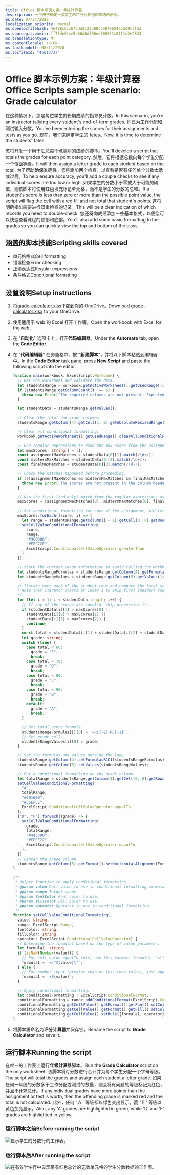 ```yaml
---
title: Office 脚本示例方案：年级计算器
description: 一个用于确定一类学生的百分比和信函等级的示例。
ms.date: 07/24/2020
localization_priority: Normal
ms.openlocfilehash: 4e488c6cc67bda9122b88c55070654632d9c7fa2
ms.sourcegitcommit: ff7fde04ce5a66d8df06ed505951c8111e2e9833
ms.translationtype: MT
ms.contentlocale: zh-CN
ms.lasthandoff: 08/11/2020
ms.locfileid: "46616737"
---
```

# <a name="office-scripts-sample-scenario-grade-calculator"></a><span data-ttu-id="3843d-103">Office 脚本示例方案：年级计算器</span><span class="sxs-lookup"><span data-stu-id="3843d-103">Office Scripts sample scenario: Grade calculator</span></span>

<span data-ttu-id="3843d-104">在这种情况下，您是每位学生的长期成绩的指导员计数。</span><span class="sxs-lookup"><span data-stu-id="3843d-104">In this scenario, you're an instructor tallying every student's end-of-term grades.</span></span> <span data-ttu-id="3843d-105">你已为工作分配和测试输入分数。</span><span class="sxs-lookup"><span data-stu-id="3843d-105">You've been entering the scores for their assignments and tests as you go.</span></span> <span data-ttu-id="3843d-106">现在，我们来确定学生的 fates。</span><span class="sxs-lookup"><span data-stu-id="3843d-106">Now, it is time to determine the students' fates.</span></span>

<span data-ttu-id="3843d-107">您将开发一个用于汇总每个点类别的成绩的脚本。</span><span class="sxs-lookup"><span data-stu-id="3843d-107">You'll develop a script that totals the grades for each point category.</span></span> <span data-ttu-id="3843d-108">然后，它将根据总数向每个学生分配一个信函等级。</span><span class="sxs-lookup"><span data-stu-id="3843d-108">It will then assign a letter grade to each student based on the total.</span></span> <span data-ttu-id="3843d-109">为了帮助确保准确性，您将添加两个检查，以查看是否有任何单个分数太低或过高。</span><span class="sxs-lookup"><span data-stu-id="3843d-109">To help ensure accuracy, you'll add a couple checks to see if any individual scores are too low or high.</span></span> <span data-ttu-id="3843d-110">如果学生的分数小于零或大于可能的磅值，则该脚本将使用红色填充标记单元格，而不是学生的分数的总和。</span><span class="sxs-lookup"><span data-stu-id="3843d-110">If a student's score is less than zero or more than the possible point value, the script will flag the cell with a red fill and not total that student's points.</span></span> <span data-ttu-id="3843d-111">这将明确指出需要进行双重检查的记录。</span><span class="sxs-lookup"><span data-stu-id="3843d-111">This will be a clear indication of which records you need to double-check.</span></span> <span data-ttu-id="3843d-112">您还将向成绩添加一些基本格式，以便您可以快速查看课程的顶部和底部。</span><span class="sxs-lookup"><span data-stu-id="3843d-112">You'll also add some basic formatting to the grades so you can quickly view the top and bottom of the class.</span></span>

## <a name="scripting-skills-covered"></a><span data-ttu-id="3843d-113">涵盖的脚本技能</span><span class="sxs-lookup"><span data-stu-id="3843d-113">Scripting skills covered</span></span>

- <span data-ttu-id="3843d-114">单元格格式</span><span class="sxs-lookup"><span data-stu-id="3843d-114">Cell formatting</span></span>
- <span data-ttu-id="3843d-115">错误检查</span><span class="sxs-lookup"><span data-stu-id="3843d-115">Error checking</span></span>
- <span data-ttu-id="3843d-116">正则表达式</span><span class="sxs-lookup"><span data-stu-id="3843d-116">Regular expressions</span></span>
- <span data-ttu-id="3843d-117">条件格式</span><span class="sxs-lookup"><span data-stu-id="3843d-117">Conditional formatting</span></span>

## <a name="setup-instructions"></a><span data-ttu-id="3843d-118">设置说明</span><span class="sxs-lookup"><span data-stu-id="3843d-118">Setup instructions</span></span>

1. <span data-ttu-id="3843d-119">将<a href="grade-calculator.xlsx">grade-calculator.xlsx</a>下载到你的 OneDrive。</span><span class="sxs-lookup"><span data-stu-id="3843d-119">Download <a href="grade-calculator.xlsx">grade-calculator.xlsx</a> to your OneDrive.</span></span>

2. <span data-ttu-id="3843d-120">使用适用于 web 的 Excel 打开工作簿。</span><span class="sxs-lookup"><span data-stu-id="3843d-120">Open the workbook with Excel for the web.</span></span>

3. <span data-ttu-id="3843d-121">在 "**自动化**" 选项卡上，打开**代码编辑器**。</span><span class="sxs-lookup"><span data-stu-id="3843d-121">Under the **Automate** tab, open the **Code Editor**.</span></span>

4. <span data-ttu-id="3843d-122">在 "**代码编辑器**" 任务窗格中，按 "**新建脚本**"，并将以下脚本粘贴到编辑器中。</span><span class="sxs-lookup"><span data-stu-id="3843d-122">In the **Code Editor** task pane, press **New Script** and paste the following script into the editor.</span></span>

    ```TypeScript
    function main(workbook: ExcelScript.Workbook) {
      // Get the worksheet and validate the data.
      let studentsRange = workbook.getActiveWorksheet().getUsedRange();
      if (studentsRange.getColumnCount() !== 6) {
        throw new Error(`The required columns are not present. Expected column headers: "Student ID | Assignment score | Mid-term | Final | Total | Grade"`);
      }

      let studentData = studentsRange.getValues();

      // Clear the total and grade columns.
      studentsRange.getColumn(4).getCell(1, 0).getAbsoluteResizedRange(studentData.length - 1, 2).clear();

      // Clear all conditional formatting.
      workbook.getActiveWorksheet().getUsedRange().clearAllConditionalFormats();

      // Use regular expressions to read the max score from the assignment, mid-term, and final scores columns.
      let maxScores: string[] = [];
      const assignmentMaxMatches = studentData[0][1].match(/\d+/);
      const midtermMaxMatches = studentData[0][2].match(/\d+/);
      const finalMaxMatches = studentData[0][3].match(/\d+/);

      // Check the matches happened before proceeding.
      if (!(assignmentMaxMatches && midtermMaxMatches && finalMaxMatches)) {
        throw new Error(`The scores are not present in the column headers. Expected format: "Assignments (n)|Mid-term (n)|Final (n)"`);
      }

      // Use the first (and only) match from the regular expressions as the max scores.
      maxScores = [assignmentMaxMatches[0], midtermMaxMatches[0], finalMaxMatches[0]];

      // Set conditional formatting for each of the assignment, mid-term, and final scores columns.
      maxScores.forEach((score, i) => {
        let range = studentsRange.getColumn(i + 1).getCell(0, 0).getRowsBelow(studentData.length - 1);
        setCellValueConditionalFormatting(
          score,
          range,
          "#9C0006",
          "#FFC7CE",
          ExcelScript.ConditionalCellValueOperator.greaterThan
        )
      });

      // Store the current range information to avoid calling the workbook in the loop.
      let studentsRangeFormulas = studentsRange.getColumn(4).getFormulasR1C1();
      let studentsRangeValues = studentsRange.getColumn(5).getValues();

      /* Iterate over each of the student rows and compute the total score and letter grade.
      * Note that iterator starts at index 1 to skip first (header) row.
      */
      for (let i = 1; i < studentData.length; i++) {
        // If any of the scores are invalid, skip processing it.
        if (studentData[i][1] > maxScores[0] ||
          studentData[i][2] > maxScores[1] ||
          studentData[i][3] > maxScores[2]) {
          continue;
        }
        const total = studentData[i][1] + studentData[i][2] + studentData[i][3];
        let grade: string;
        switch (true) {
          case total < 60:
            grade = "F";
            break;
          case total < 70:
            grade = "D";
            break;
          case total < 80:
            grade = "C";
            break;
          case total < 90:
            grade = "B";
            break;
          default:
            grade = "A";
            break;
        }

        // Set total score formula.
        studentsRangeFormulas[i][0] = '=RC[-2]+RC[-1]';
        // Set grade cell.
        studentsRangeValues[i][0] = grade;
      }

      // Set the formulas and values outside the loop.
      studentsRange.getColumn(4).setFormulasR1C1(studentsRangeFormulas);
      studentsRange.getColumn(5).setValues(studentsRangeValues);

      // Put a conditional formatting on the grade column.
      let totalRange = studentsRange.getColumn(5).getCell(0, 0).getRowsBelow(studentData.length - 1);
      setCellValueConditionalFormatting(
        "A",
        totalRange,
        "#001600",
        "#C6EFCE",
        ExcelScript.ConditionalCellValueOperator.equalTo
      );
      ["D", "F"].forEach((grade) => {
        setCellValueConditionalFormatting(
          grade,
          totalRange,
          "#443300",
          "#FFEE22",
          ExcelScript.ConditionalCellValueOperator.equalTo
        );
      })
      // Center the grade column.
      studentsRange.getColumn(5).getFormat().setHorizontalAlignment(ExcelScript.HorizontalAlignment.center);
    }

    /**
     * Helper function to apply conditional formatting.
     * @param value Cell value to use in conditional formatting formula1.
     * @param range Target range.
     * @param fontColor Font color to use.
     * @param fillColor Fill color to use.
     * @param operator Operator to use in conditional formatting.
     */
    function setCellValueConditionalFormatting(
      value: string,
      range: ExcelScript.Range,
      fontColor: string,
      fillColor: string,
      operator: ExcelScript.ConditionalCellValueOperator) {
      // Determine the formula1 based on the type of value parameter.
      let formula1: string;
      if (isNaN(Number(value))) {
        // For cell value equalTo rule, use this format: formula1: "=\"A\"",
        formula1 = `=\"${value}\"`;
      } else {
        // For number input (greater-than or less-than rules), just append '='.
        formula1 = `=${value}`;
      }

      // Apply conditional formatting.
      let conditionalFormatting : ExcelScript.ConditionalFormat;
      conditionalFormatting = range.addConditionalFormat(ExcelScript.ConditionalFormatType.cellValue);
      conditionalFormatting.getCellValue().getFormat().getFont().setColor(fontColor);
      conditionalFormatting.getCellValue().getFormat().getFill().setColor(fillColor);
      conditionalFormatting.getCellValue().setRule({formula1, operator});
    }
    ```

5. <span data-ttu-id="3843d-123">将脚本重命名为**评分计算器**并保存它。</span><span class="sxs-lookup"><span data-stu-id="3843d-123">Rename the script to **Grade Calculator** and save it.</span></span>

## <a name="running-the-script"></a><span data-ttu-id="3843d-124">运行脚本</span><span class="sxs-lookup"><span data-stu-id="3843d-124">Running the script</span></span>

<span data-ttu-id="3843d-125">在唯一的工作表上运行**年级计算器**脚本。</span><span class="sxs-lookup"><span data-stu-id="3843d-125">Run the **Grade Calculator** script on the only worksheet.</span></span> <span data-ttu-id="3843d-126">该脚本将对分数进行合计并为每个学生分配一个字母等级。</span><span class="sxs-lookup"><span data-stu-id="3843d-126">The script will total the grades and assign each student a letter grade.</span></span> <span data-ttu-id="3843d-127">如果任何一年级的分数多于工作分配或测试的数量，则会将有问题的等级标记为红色，并且不计算总计。</span><span class="sxs-lookup"><span data-stu-id="3843d-127">If any individual grades have more points than the assignment or test is worth, then the offending grade is marked red and the total is not calculated.</span></span> <span data-ttu-id="3843d-128">此外，任何 ' A ' 等级都以绿色突出显示，而 ' F ' 等级以黄色加亮显示。</span><span class="sxs-lookup"><span data-stu-id="3843d-128">Also, any 'A' grades are highlighted in green, while 'D' and 'F' grades are highlighted in yellow.</span></span>

### <a name="before-running-the-script"></a><span data-ttu-id="3843d-129">运行脚本之前</span><span class="sxs-lookup"><span data-stu-id="3843d-129">Before running the script</span></span>

![显示学生的分数行的工作表。](../../images/scenario-grade-calculator-before.png)

### <a name="after-running-the-script"></a><span data-ttu-id="3843d-131">运行脚本后</span><span class="sxs-lookup"><span data-stu-id="3843d-131">After running the script</span></span>

![在有效学生行中显示带有红色总计的无效单元格的学生分数数据的工作表。](../../images/scenario-grade-calculator-after.png)
